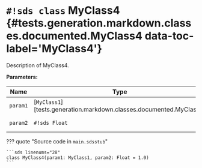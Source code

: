 # `#!sds class` MyClass4 {#tests.generation.markdown.classes.documented.MyClass4 data-toc-label='MyClass4'}

Description of MyClass4.

**Parameters:**

| Name | Type | Description | Default |
|------|------|-------------|---------|
| `param1` | [`MyClass1`][tests.generation.markdown.classes.documented.MyClass1] | Description of param1. | - |
| `param2` | `#!sds Float` | Description of param2. | `#!sds 1.0` |

??? quote "Source code in `main.sdsstub`"

    ```sds linenums="28"
    class MyClass4(param1: MyClass1, param2: Float = 1.0)
    ```
